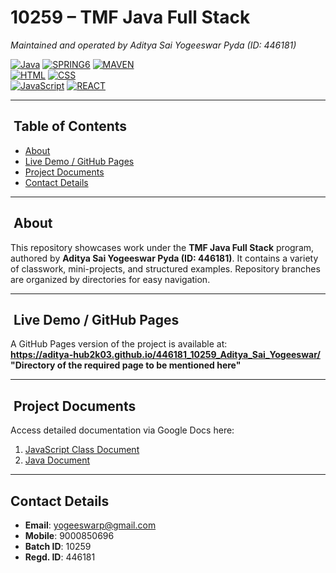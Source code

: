 # 10259 – TMF Java Full Stack  
*Maintained and operated by Aditya Sai Yogeeswar Pyda (ID: 446181)*


[![Java](https://img.shields.io/badge/Language-Java-orange)](https://www.oracle.com/java/)
[![SPRING6](https://img.shields.io/badge/Language-SPRING_6-neon)](https://spring.io/)
[![MAVEN](https://img.shields.io/badge/Language-MAVEN-purple)](https://maven.apache.org/)<br>
[![HTML](https://img.shields.io/badge/Language-HTML5-red)](https://developer.mozilla.org/docs/Web/HTML)
[![CSS](https://img.shields.io/badge/Language-CSS5-blue)](https://developer.mozilla.org/docs/Web/CSS)<br>
[![JavaScript](https://img.shields.io/badge/Language-JavaScript-yellow)](https://developer.mozilla.org/docs/Web/JavaScript)
[![REACT](https://img.shields.io/badge/Language-REACT_19-green)](https://react.dev/)



--- 

## ​ Table of Contents

- [About](#about)  
- [Live Demo / GitHub Pages](#live-demo--github-pages)  
- [Project Documents](#project-documents)  
- [Contact Details](#contact-details)  
 
---

## ​ About   
This repository showcases work under the **TMF Java Full Stack** program, authored by **Aditya Sai Yogeeswar Pyda (ID: 446181)**. It contains a variety of classwork, mini-projects, and structured examples. Repository branches are organized by directories for easy navigation.

--- 

## ​ Live Demo / GitHub Pages  
A GitHub Pages version of the project is available at:  
**https://aditya-hub2k03.github.io/446181_10259_Aditya_Sai_Yogeeswar/ "Directory of the required page to be mentioned here"**

---

## ​ Project Documents  
Access detailed documentation via Google Docs here:  
1. [JavaScript Class Document](https://docs.google.com/document/d/1Zys8vcI9ik7pRvcIwKheSLy09oSJJaFKBtlgHK_QES8/edit?usp=sharing)  
2. [Java Document](https://docs.google.com/document/d/1Wjs7jKiIByaDrvjJHe3C3Y1XYuSsSEC5Z7W_93CEcEY/edit?usp=sharing)

---

##  Contact Details  
- **Email**: yogeeswarp@gmail.com  
- **Mobile**: 9000850696
- **Batch ID**: 10259
- **Regd. ID**: 446181




